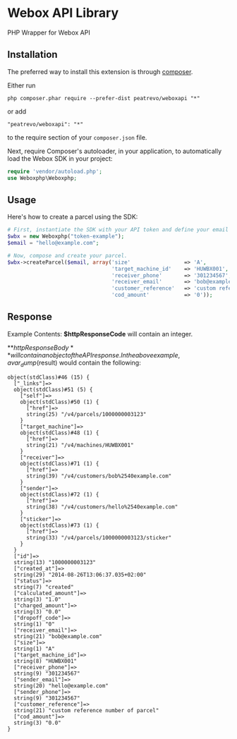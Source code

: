 Webox API Library
=================
PHP Wrapper for Webox API

Installation
------------

The preferred way to install this extension is through [composer](http://getcomposer.org/download/).

Either run

```
php composer.phar require --prefer-dist peatrevo/weboxapi "*"
```

or add

```
"peatrevo/weboxapi": "*"
```

to the require section of your `composer.json` file.


Next, require Composer's autoloader, in your application, to automatically
load the Webox SDK in your project:
```PHP
require 'vendor/autoload.php';
use Weboxphp\Weboxphp;
```

Usage
-----
Here's how to create a parcel using the SDK:

```php
# First, instantiate the SDK with your API token and define your email address.
$wbx = new Weboxphp("token-example");
$email = "hello@example.com";

# Now, compose and create your parcel.
$wbx->createParcel($email, array('size'    				=> 'A',
                                 'target_machine_id'  	=> 'HUWBX001',
                                 'receiver_phone' 		=> '301234567',
								 'receiver_email' 		=> 'bob@example.com',
								 'customer_reference' 	=> 'custom reference number of parcel',
                                 'cod_amount'    		=> '0'));
```

Response
--------

Example Contents:
**$httpResponseCode** will contain an integer.

**$httpResponseBody** will contain an object of the API response. In the above
example, a var_dump($result) would contain the following:

```
object(stdClass)#46 (15) {
  ["_links"]=>
  object(stdClass)#51 (5) {
    ["self"]=>
    object(stdClass)#50 (1) {
      ["href"]=>
      string(25) "/v4/parcels/1000000003123"
    }
    ["target_machine"]=>
    object(stdClass)#48 (1) {
      ["href"]=>
      string(21) "/v4/machines/HUWBX001"
    }
    ["receiver"]=>
    object(stdClass)#71 (1) {
      ["href"]=>
      string(39) "/v4/customers/bob%2540example.com"
    }
    ["sender"]=>
    object(stdClass)#72 (1) {
      ["href"]=>
      string(38) "/v4/customers/hello%2540example.com"
    }
    ["sticker"]=>
    object(stdClass)#73 (1) {
      ["href"]=>
      string(33) "/v4/parcels/1000000003123/sticker"
    }
  }
  ["id"]=>
  string(13) "1000000003123"
  ["created_at"]=>
  string(29) "2014-08-26T13:06:37.035+02:00"
  ["status"]=>
  string(7) "created"
  ["calculated_amount"]=>
  string(3) "1.0"
  ["charged_amount"]=>
  string(3) "0.0"
  ["dropoff_code"]=>
  string(1) "0"
  ["receiver_email"]=>
  string(21) "bob@example.com"
  ["size"]=>
  string(1) "A"
  ["target_machine_id"]=>
  string(8) "HUWBX001"
  ["receiver_phone"]=>
  string(9) "301234567"
  ["sender_email"]=>
  string(20) "hello@example.com"
  ["sender_phone"]=>
  string(9) "301234567"
  ["customer_reference"]=>
  string(21) "custom reference number of parcel"
  ["cod_amount"]=>
  string(3) "0.0"
}
```